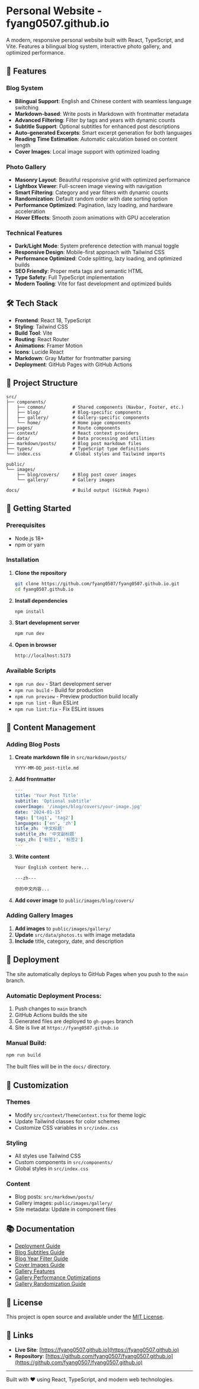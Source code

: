 # Personal Website - fyang0507.github.io

A modern, responsive personal website built with React, TypeScript, and Vite. Features a bilingual blog system, interactive photo gallery, and optimized performance.

## 🚀 Features

### Blog System
- **Bilingual Support**: English and Chinese content with seamless language switching
- **Markdown-based**: Write posts in Markdown with frontmatter metadata
- **Advanced Filtering**: Filter by tags and years with dynamic counts
- **Subtitle Support**: Optional subtitles for enhanced post descriptions
- **Auto-generated Excerpts**: Smart excerpt generation for both languages
- **Reading Time Estimation**: Automatic calculation based on content length
- **Cover Images**: Local image support with optimized loading

### Photo Gallery
- **Masonry Layout**: Beautiful responsive grid with optimized performance
- **Lightbox Viewer**: Full-screen image viewing with navigation
- **Smart Filtering**: Category and year filters with dynamic counts
- **Randomization**: Default random order with date sorting option
- **Performance Optimized**: Pagination, lazy loading, and hardware acceleration
- **Hover Effects**: Smooth zoom animations with GPU acceleration

### Technical Features
- **Dark/Light Mode**: System preference detection with manual toggle
- **Responsive Design**: Mobile-first approach with Tailwind CSS
- **Performance Optimized**: Code splitting, lazy loading, and optimized builds
- **SEO Friendly**: Proper meta tags and semantic HTML
- **Type Safety**: Full TypeScript implementation
- **Modern Tooling**: Vite for fast development and optimized builds

## 🛠️ Tech Stack

- **Frontend**: React 18, TypeScript
- **Styling**: Tailwind CSS
- **Build Tool**: Vite
- **Routing**: React Router
- **Animations**: Framer Motion
- **Icons**: Lucide React
- **Markdown**: Gray Matter for frontmatter parsing
- **Deployment**: GitHub Pages with GitHub Actions

## 📁 Project Structure

```
src/
├── components/
│   ├── common/          # Shared components (Navbar, Footer, etc.)
│   ├── blog/            # Blog-specific components
│   ├── gallery/         # Gallery-specific components
│   └── home/            # Home page components
├── pages/               # Route components
├── context/             # React context providers
├── data/                # Data processing and utilities
├── markdown/posts/      # Blog post markdown files
├── types/               # TypeScript type definitions
└── index.css           # Global styles and Tailwind imports

public/
└── images/
    ├── blog/covers/     # Blog post cover images
    └── gallery/         # Gallery images

docs/                    # Build output (GitHub Pages)
```

## 🚀 Getting Started

### Prerequisites
- Node.js 18+ 
- npm or yarn

### Installation

1. **Clone the repository**
   ```bash
   git clone https://github.com/fyang0507/fyang0507.github.io.git
   cd fyang0507.github.io
   ```

2. **Install dependencies**
   ```bash
   npm install
   ```

3. **Start development server**
   ```bash
   npm run dev
   ```

4. **Open in browser**
   ```
   http://localhost:5173
   ```

### Available Scripts

- `npm run dev` - Start development server
- `npm run build` - Build for production
- `npm run preview` - Preview production build locally
- `npm run lint` - Run ESLint
- `npm run lint:fix` - Fix ESLint issues

## 📝 Content Management

### Adding Blog Posts

1. **Create markdown file** in `src/markdown/posts/`
   ```
   YYYY-MM-DD_post-title.md
   ```

2. **Add frontmatter**
   ```yaml
   ---
   title: 'Your Post Title'
   subtitle: 'Optional subtitle'
   coverImage: '/images/blog/covers/your-image.jpg'
   date: '2024-01-15'
   tags: ['tag1', 'tag2']
   languages: ['en', 'zh']
   title_zh: '中文标题'
   subtitle_zh: '中文副标题'
   tags_zh: ['标签1', '标签2']
   ---
   ```

3. **Write content**
   ```markdown
   Your English content here...
   
   ---zh---
   
   你的中文内容...
   ```

4. **Add cover image** to `public/images/blog/covers/`

### Adding Gallery Images

1. **Add images** to `public/images/gallery/`
2. **Update** `src/data/photos.ts` with image metadata
3. **Include** title, category, date, and description

## 🚀 Deployment

The site automatically deploys to GitHub Pages when you push to the `main` branch.

### Automatic Deployment Process:
1. Push changes to `main` branch
2. GitHub Actions builds the site
3. Generated files are deployed to `gh-pages` branch
4. Site is live at `https://fyang0507.github.io`

### Manual Build:
```bash
npm run build
```

The built files will be in the `docs/` directory.

## 🎨 Customization

### Themes
- Modify `src/context/ThemeContext.tsx` for theme logic
- Update Tailwind classes for color schemes
- Customize CSS variables in `src/index.css`

### Styling
- All styles use Tailwind CSS
- Custom components in `src/components/`
- Global styles in `src/index.css`

### Content
- Blog posts: `src/markdown/posts/`
- Gallery images: `public/images/gallery/`
- Site metadata: Update in component files

## 📚 Documentation

- [Deployment Guide](DEPLOYMENT.md)
- [Blog Subtitles Guide](BLOG_SUBTITLES_GUIDE.md)
- [Blog Year Filter Guide](BLOG_YEAR_FILTER_GUIDE.md)
- [Cover Images Guide](COVER_IMAGES_GUIDE.md)
- [Gallery Features](GALLERY_FEATURES.md)
- [Gallery Performance Optimizations](GALLERY_PERFORMANCE_OPTIMIZATIONS.md)
- [Gallery Randomization Guide](GALLERY_RANDOMIZATION_GUIDE.md)

## 📄 License

This project is open source and available under the [MIT License](LICENSE).

## 🔗 Links

- **Live Site**: [https://fyang0507.github.io](https://fyang0507.github.io)
- **Repository**: [https://github.com/fyang0507/fyang0507.github.io](https://github.com/fyang0507/fyang0507.github.io)

---

Built with ❤️ using React, TypeScript, and modern web technologies.
